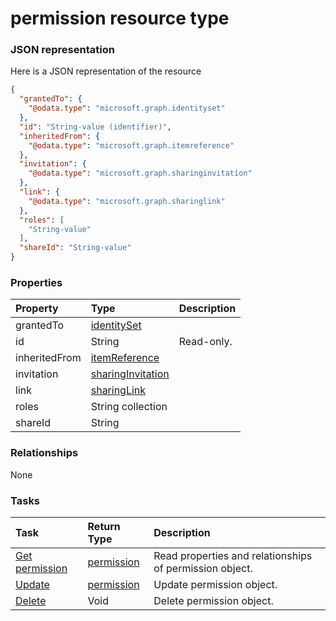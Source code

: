 # permission resource type



### JSON representation

Here is a JSON representation of the resource

<!-- {
  "blockType": "resource",
  "optionalProperties": [

  ],
  "@odata.type": "microsoft.graph.permission"
}-->

```json
{
  "grantedTo": {
    "@odata.type": "microsoft.graph.identityset"
  },
  "id": "String-value (identifier)",
  "inheritedFrom": {
    "@odata.type": "microsoft.graph.itemreference"
  },
  "invitation": {
    "@odata.type": "microsoft.graph.sharinginvitation"
  },
  "link": {
    "@odata.type": "microsoft.graph.sharinglink"
  },
  "roles": [
    "String-value"
  ],
  "shareId": "String-value"
}

```
### Properties
| Property	   | Type	|Description|
|:---------------|:--------|:----------|
|grantedTo|[identitySet](identityset.md)||
|id|String| Read-only.|
|inheritedFrom|[itemReference](itemreference.md)||
|invitation|[sharingInvitation](sharinginvitation.md)||
|link|[sharingLink](sharinglink.md)||
|roles|String collection||
|shareId|String||

### Relationships
None


### Tasks

| Task		   | Return Type	|Description|
|:---------------|:--------|:----------|
|[Get permission](../api/permission_get.md) | [permission](permission.md) |Read properties and relationships of permission object.|
|[Update](../api/permission_update.md) | [permission](permission.md)	|Update permission object. |
|[Delete](../api/permission_delete.md) | Void	|Delete permission object. |

<!-- uuid: f086010c-6d3f-49f4-9fe4-8ef44da5d6f3
2015-10-19 08:46:48 UTC -->
<!-- {
  "type": "#page.annotation",
  "description": "permission resource",
  "keywords": "",
  "section": "documentation",
  "tocPath": ""
}-->